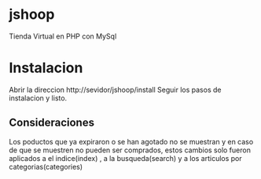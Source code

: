 jshoop
======

Tienda Virtual en PHP con MySql

Instalacion
===========
Abrir la direccion http://sevidor/jshoop/install
Seguir los pasos de instalacion y listo.


Consideraciones
---------------

Los poductos que ya expiraron o se han agotado no se muestran y en caso de que se muestren no pueden ser comprados, estos cambios solo fueron aplicados a el indice(index) , a la busqueda(search) y a los articulos por categorias(categories)